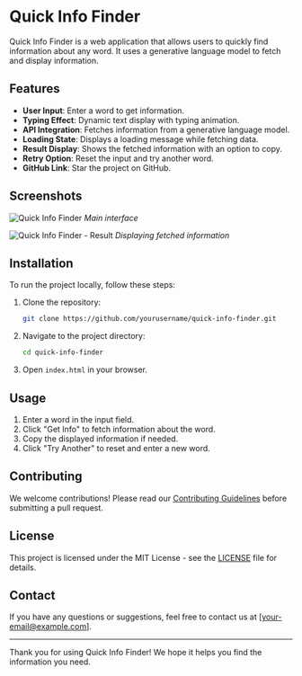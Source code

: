 # Quick Info Finder

Quick Info Finder is a web application that allows users to quickly find information about any word. It uses a generative language model to fetch and display information.

## Features

- **User Input**: Enter a word to get information.
- **Typing Effect**: Dynamic text display with typing animation.
- **API Integration**: Fetches information from a generative language model.
- **Loading State**: Displays a loading message while fetching data.
- **Result Display**: Shows the fetched information with an option to copy.
- **Retry Option**: Reset the input and try another word.
- **GitHub Link**: Star the project on GitHub.

## Screenshots

![Quick Info Finder](https://i.imgur.com/ndRWFxM.jpeg)
*Main interface*

![Quick Info Finder - Result](https://i.imgur.com/BtQCnxb.jpeg)
*Displaying fetched information*

## Installation

To run the project locally, follow these steps:

1. Clone the repository:
    ```sh
    git clone https://github.com/yourusername/quick-info-finder.git
    ```

2. Navigate to the project directory:
    ```sh
    cd quick-info-finder
    ```

3. Open `index.html` in your browser.

## Usage

1. Enter a word in the input field.
2. Click "Get Info" to fetch information about the word.
3. Copy the displayed information if needed.
4. Click "Try Another" to reset and enter a new word.

## Contributing

We welcome contributions! Please read our [Contributing Guidelines](CONTRIBUTING.md) before submitting a pull request.

## License

This project is licensed under the MIT License - see the [LICENSE](LICENSE) file for details.

## Contact

If you have any questions or suggestions, feel free to contact us at [your-email@example.com].

---

Thank you for using Quick Info Finder! We hope it helps you find the information you need.

